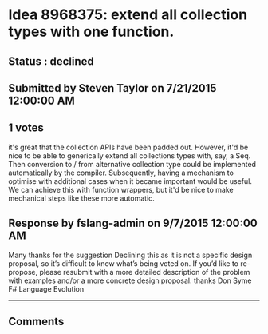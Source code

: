 # Idea 8968375: extend all collection types with one function. #

## Status : declined

## Submitted by Steven Taylor on 7/21/2015 12:00:00 AM

## 1 votes

it's great that the collection APIs have been padded out. However, it'd be nice to be able to generically extend all collections types with, say, a Seq. Then conversion to / from alternative collection type could be implemented automatically by the compiler. Subsequently, having a mechanism to optimise with additional cases when it became important would be useful.
We can achieve this with function wrappers, but it'd be nice to make mechanical steps like these more automatic.



## Response by fslang-admin on 9/7/2015 12:00:00 AM

Many thanks for the suggestion
Declining this as it is not a specific design proposal, so it’s difficult to know what’s being voted on.
If you’d like to re-propose, please resubmit with a more detailed description of the problem with examples and/or a more concrete design proposal.
thanks
Don Syme
F# Language Evolution

------------------------
## Comments

